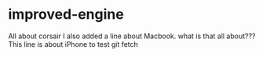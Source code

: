 # improved-engineAll about corsairI also added a line about Macbook. what is that all about???This line is about iPhone to test git fetch
